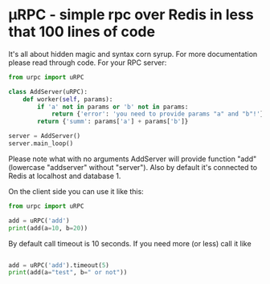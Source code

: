 # μRPC - simple rpc over Redis in less that 100 lines of code

It's all about hidden magic and syntax corn syrup. For more documentation please read through code.
For your RPC server:

```python
from urpc import uRPC

class AddServer(uRPC):
	def worker(self, params):
		if 'a' not in params or 'b' not in params:
			return {'error': 'you need to provide params "a" and "b"!'}
		return {'summ': params['a'] + params['b']}

server = AddServer()
server.main_loop()
```

Please note what with no arguments AddServer will provide function "add" (lowercase "addserver" without "server").
Also by default it's connected to Redis at localhost and database 1.

On the client side you can use it like this:

```python
from urpc import uRPC

add = uRPC('add')
print(add(a=10, b=20))
```

By default call timeout is 10 seconds. If you need more (or less) call it like

```python

add = uRPC('add').timeout(5)
print(add(a="test", b=" or not"))
```
